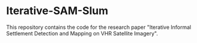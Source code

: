 # Iterative-SAM-Slum

This repository contains the code for the research paper "Iterative Informal Settlement Detection and Mapping on VHR Satellite Imagery". 
